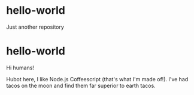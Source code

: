 # hello-world
Just another repository

# hello-world

Hi humans!

Hubot here, I like Node.js Coffeescript (that's what I'm made of!).
I've had tacos on the moon and find them far superior to earth tacos.
